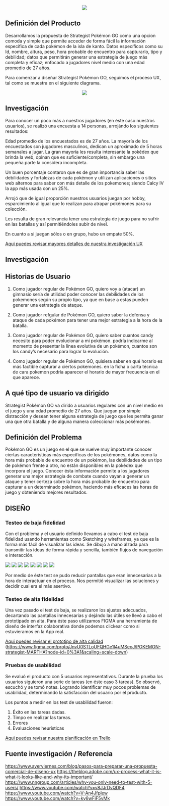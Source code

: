 <p align="center">
<img src="src/img/logo pokemon.png">
</p>

## Definición del Producto

Desarrollamos la propuesta de Strategist Pokémon GO como una opcion comoda y simple que permite acceder de forma fácil la información específica de cada pokémon de la isla de kanto. Datos específicos como su Id, nombre, altura, peso, hora probable de encuentro para capturarlo, tipo y debilidad; datos que permitirán generar una estrategia de juego más completa y eficaz; enfocado a jugadores nivel medio con una edad promedio de 27 años.

Para comenzar a diseñar Strategist Pokémon GO, seguimos el proceso UX, tal como se muestra en el siguiente diagrama.


<p align="center">
<img src="src/img/ProcesoUX.png">
</p>


## Investigación

Para conocer un poco más a nuestros jugadores (en éste caso nuestros usuarios), se realizó una encuesta a 14 personas, arrojándo los siguientes resultados: 

Edad promedio de los encuestados es de 27 años.
La mayoría de los encuestados son jugadores masculinos, dedican un aproximado de 5 horas semanales a jugar.
La gran mayoría les resulta interesante la pokédex que brinda la web, opinan que es suficiente/completa, sin embargo una pequeña parte la considera incompleta.

Un buen porcentaje contaron que es de gran importancia saber las debilidades y fortalezas de cada pokémon y utilizan aplicaciones o sitios web alternos para saber con más detalle de los pokemones; siendo Calcy IV la app más usada con un 25%.

Arrojó que de igual proporción nuestros usuarios juegan por hobby, esparcimiento al igual que lo realizan para atrapar pokémones para su colección.

Les resulta de gran relevancia tener una estrategia de juego para no sufrir en las batallas y así permitiéndoles subir de nivel.

En cuanto a si juegan sólos o en grupo, hubo un empate 50%.


[Aqui puedes revisar mayores detalles de nuestra investigación UX](https://drive.google.com/open?id=11u7ZxFe7yMA43Cb8CPaR8D7AJoGw2h5n0X3-jVJIc5Q)



## Investigación 
## Historias de Usuario 

1. Como jugador regular de Pokémon GO, quiero voy a (atacar) un gimnasio 
sería de utilidad poder conocer las debilidades de los pokemones según su propio tipo, ya que en base a estas pueden generar una estrategia de ataque.

2. Como jugador refgular de Pokémon GO, quiero saber la defensa y ataque de cada pokémon para tener una mejor estrategia a la hora de la batalla.

3.  Como jugador regular de Pokémon GO, quiero saber cuantos candy necesito para poder evolucionar a mi pokémon.
podría indicarme al momento de presentar la línea evolutiva de un pokémon, cuantos son los candy’s necesario para lograr la evolución.

4. Como jugador regular de Pokémon GO, quisiera saber en qué horario es más factible capturar a ciertos pokemones.
en la ficha o carta técnica de cara pokemon podría aparecer el horario de mayor frecuencia en el que aparece.


## A qué tipo de usuario va dirigido

Strategist Pokémon GO va dirido a usuarios regulares con un nivel medio en el juego y una edad promedio de 27 años. 
Que juegan por simple distracción y desean tener alguna estrategia de juego que les permita ganar una que otra batalla y de alguna manera coleccionar más pokémones.


## Definición del Problema

Pokémon GO es un juego en el que se vuelve muy importante conocer ciertas características más específicas de los pokémones, datos como la hora más probable de encuentro de un pokémon, las debilidades de un tipo de pokémon frente a otro, no están disponibles en la pokédex que incorpora el juego. Conocer ésta información permite a los jugadores generar una mejor estrategia de combate cuando vayan a generar un ataque y  tener certeza sobre la hora más probable de encuentro para capturar a un determinado pokémon, haciendo más eficaces las horas de juego y obteniendo mejores resultados.


## DISEÑO
### Testeo de baja fidelidad

Con el problema y el usuario definido llevamos a cabo el test de baja fidelidad usando herramientas como Sketching y wireframes, ya que es la forma más fácil de visualizar las ideas. Se dibujó a mano alzada para transmitir las ideas de forma rápida y sencilla, también flujos de navegación e interacción. 

<img src="src/img/Testeo baja/01.jpg">
<img src="src/img/Testeo baja/02.jpg">
<img src="src/img/Testeo baja/03.jpg">
<img src="src/img/Testeo baja/04.jpg">
<img src="src/img/Testeo baja/05.jpg">
<img src="src/img/Testeo baja/06.jpg">
<img src="src/img/Testeo baja/07.jpg">
<img src="src/img/Testeo baja/08.jpg">


Por medio de éste test se pudo reducir pantallas que eran innecesarias a la hora de interactuar en el proceso. Nos permitió visualizar las soluciones y decidir cual era el más asertivo. 


### Testeo de alta fidelidad

Una vez pasado el test de baja, se realizaron los ajustes adecuados, decartando las pantallas innecesarias y dejándo las útiles se llevó a cabo el prototipado en alta.
Para éste paso utilizamos FIGMA una herramienta de diseño de interfaz colaborativa donde podemos clickear como si estuvieramos en la App real.


[Aqui puedes revisar el prototipo de alta calidad](https://www.figma.com/file/JnvU0STLoUFQHGe1I4uMSeoJ/POKEMON-strategist?node-id=6%3A0)
(https://www.figma.com/proto/JnvU0STLoUFQHGe1I4uMSeoJ/POKEMON-strategist-MARTHA?node-id=0%3A1&scaling=scale-down)



### Pruebas de usabilidad

Se evaluó el producto con 5 usuarios representativos. Durante la prueba los usuarios siguieron una serie de tareas (en éste caso 3 tareas).
Se observó, escuchó y se tomó notas. Logrando identificar muy pocos problemas de usabilidad, determinando la satisfacción del usuario por el producto.

Los puntos a medir en los test de usabilidad fueron:
 1. Éxito en las tareas dadas.
 2. Timpo en realizar las tareas.
 3. Errores
 4. Evaluaciones heurísticas



[Aqui puedes revisar nuestra planificación en Trello](https://trello.com/b/j5Rkq8ZW)

## Fuente investigación / Referencia

https://www.ayerviernes.com/blog/pasos-para-preparar-una-propuesta-comercial-de-diseno-ux
https://theblog.adobe.com/ux-process-what-it-is-what-it-looks-like-and-why-its-important/
https://www.nngroup.com/articles/why-you-only-need-to-test-with-5-users/
https://www.youtube.com/watch?v=v8JJrDvQDF4
https://www.youtube.com/watch?v=V-An4Jfplew
https://www.youtube.com/watch?v=ky6wFiF5vMk



